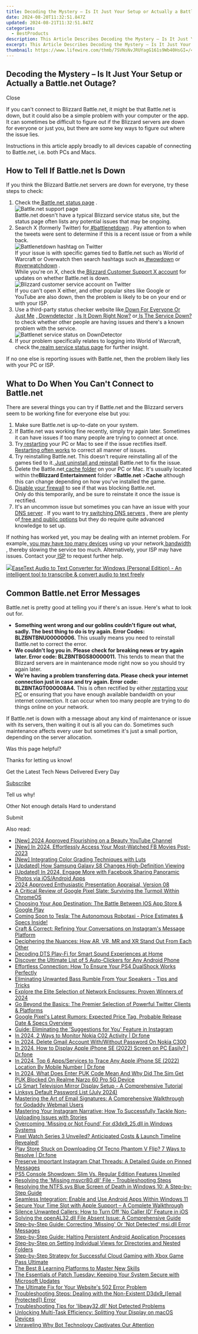 ```yaml
---
title: Decoding the Mystery – Is It Just Your Setup or Actually a Battle.net Outage?
date: 2024-08-20T11:32:51.847Z
updated: 2024-08-21T11:32:51.847Z
categories:
  - BestProducts
description: This Article Describes Decoding the Mystery – Is It Just Your Setup or Actually a Battle.net Outage?
excerpt: This Article Describes Decoding the Mystery – Is It Just Your Setup or Actually a Battle.net Outage?
thumbnail: https://www.lifewire.com/thmb/7SVNsNvJRUYagG161s9Wb40HsGI=/400x300/filters:no_upscale():max_bytes(150000):strip_icc():format(webp)/is-blizzard-battle-net-down-or-is-it-just-you-5025181-240dd5bdcffd4b9bb3fe79e8b90ac5fb.jpg
---
```


## Decoding the Mystery – Is It Just Your Setup or Actually a Battle.net Outage?

Close 

 If you can't connect to Blizzard Battle.net, it might be that Battle.net is down, but it could also be a simple problem with your computer or the app. It can sometimes be difficult to figure out if the Blizzard servers are down for everyone or just you, but there are some key ways to figure out where the issue lies. 

 Instructions in this article apply broadly to all devices capable of connecting to Battle.net, i.e. both PCs and Macs.

##  How to Tell If Battle.net Is Down 

 If you think the Blizzard Battle.net servers are down for everyone, try these steps to check:

1. Check the[ Battle.net status page](https://us.battle.net/support/en/) .  
![Battle.net support page](https://www.lifewire.com/thmb/KvPF6VKCmMJr5ziqyts7PNSlYFQ=/1500x0/filters:no_upscale():max_bytes(150000):strip_icc():format(webp)/is-blizzard-battle-net-down-or-is-it-just-you-50251811-b68feb6fcbcd4bfdb811bea6053cdd71.jpg)  
 Battle.net doesn't have a typical Blizzard service status site, but the status page often lists any potential issues that may be ongoing.
2. Search X (formerly Twitter) for[ #battlenetdown](https://twitter.com/hashtag/battlenetdown) . Pay attention to when the tweets were sent to determine if this is a recent issue or from a while back.  
![Battlenetdown hashtag on Twitter](https://www.lifewire.com/thmb/mAKBqpUjYKdCgxlk4Z06kglHk8Q=/1500x0/filters:no_upscale():max_bytes(150000):strip_icc():format(webp)/is-blizzard-battle-net-down-or-is-it-just-you-50251812-ca48cd23877847608c667261bb7ceae1.jpg)  
 If your issue is with specific games tied to Battle.net such as World of Warcraft or Overwatch then search hashtags such as[ #wowdown](https://twitter.com/hashtag/wowdown) or[ #overwatchdown](https://twitter.com/hashtag/overwatchdown) .  
 While you're on X, check the[ Blizzard Customer Support X account](https://twitter.com/BlizzardCS) for updates on whether Battle.net is down.  
![Blizzard customer service account on Twitter](https://www.lifewire.com/thmb/X7MUsXvtqHYrsU9XxbUN5GpTn9g=/1500x0/filters:no_upscale():max_bytes(150000):strip_icc():format(webp)/is-blizzard-battle-net-down-or-is-it-just-you-50251813-e08204bbc9f441a9be5ec5f3ef8e1802.jpg)  
 If you can't open X either, and other popular sites like Google or YouTube are also down, then the problem is likely to be on your end or with your ISP.
3. Use a third-party status checker website like[ Down For Everyone Or Just Me](https://downforeveryoneorjustme.com/battle.net) ,[ Downdetector](https://downdetector.com/status/battle-net/) ,[ Is It Down Right Now?](https://www.isitdownrightnow.com/battle.net.html) or[ Is The Service Down?](https://istheservicedown.com/problems/battlenet-blizzard-entertainment) to check whether other people are having issues and there's a known problem with the service.  
![Battlenet service status on DownDetector](https://www.lifewire.com/thmb/9u3POwvCEvsJ1pkuJrkAqpoTOrM=/1500x0/filters:no_upscale():max_bytes(150000):strip_icc():format(webp)/is-blizzard-battle-net-down-or-is-it-just-you-50251814-3285e3adc5e24546b67d3baa3690ea0a.jpg)
4. If your problem specifically relates to logging into World of Warcraft, check the[ realm service status page](https://worldofwarcraft.com/en-gb/game/status/us) for further insight.

 If no one else is reporting issues with Battle.net, then the problem likely lies with your PC or ISP.

##  What to Do When You Can't Connect to Battle.net 

 There are several things you can try if Battle.net and the Blizzard servers seem to be working fine for everyone else but you:

1. Make sure Battle.net is up-to-date on your system.
2. If Battle.net was working fine recently, simply try again later. Sometimes it can have issues if too many people are trying to connect at once.
3. Try[ restarting](https://www.lifewire.com/how-to-reboot-a-computer-2624568) your PC or Mac to see if the issue rectifies itself.[ Restarting often works](https://www.lifewire.com/why-does-restarting-seem-to-fix-most-computer-problems-2624569) to correct all manner of issues.
4. Try reinstalling Battle.net. This doesn't require reinstalling all of the games tied to it.[ Just uninstall and reinstall](https://www.lifewire.com/what-is-the-proper-way-to-reinstall-a-software-program-2624478) Battle.net to fix the issue.
5. Delete the Battle.net[ cache folder](https://www.lifewire.com/cache-file-2620119) on your PC or Mac. It's usually located within the**Blizzard Entertainment** folder >**Battle.net** \>**Cache** although this can change depending on how you've installed the game.
6. [ Disable your firewall](https://www.lifewire.com/how-to-disable-the-windows-firewall-2624505) to see if that was blocking Battle.net.  
 Only do this temporarily, and be sure to reinstate it once the issue is rectified.
7. It's an uncommon issue but sometimes you can have an issue with your[ DNS server](https://www.lifewire.com/what-is-a-dns-server-2625854) . If you want to try[ switching DNS servers](https://www.lifewire.com/how-to-change-dns-server-settings-2617979) , there are plenty of[ free and public options](https://www.lifewire.com/free-and-public-dns-servers-2626062) but they do require quite advanced knowledge to set up.

 If nothing has worked yet, you may be dealing with an internet problem. For example,[ you may have too many devices](https://www.lifewire.com/how-many-devices-can-share-a-wifi-network-818298) using up your network[ bandwidth](https://www.lifewire.com/what-is-bandwidth-2625809) , thereby slowing the service too much. Alternatively, your ISP may have issues. Contact your[ ISP](https://www.lifewire.com/internet-service-provider-isp-2625924) to request further help. 

<!-- affiliate ads begin -->
<a href="https://secure.2checkout.com/order/checkout.php?PRODS=40203538&QTY=1&AFFILIATE=108875&CART=1"><img src="https://secure.avangate.com/images/merchant/cc4b82e826b52ec41c810301548e8f48/products/audio-to-text-transcription-software.png" border="0">EaseText Audio to Text Converter for Windows (Personal Edition) - An intelligent tool to transcribe & convert audio to text freely </a>
<!-- affiliate ads end -->
##  Common Battle.net Error Messages 

 Battle.net is pretty good at telling you if there's an issue. Here's what to look out for. 

* **Something went wrong and our goblins couldn't figure out what, sadly. The best thing to do is try again. Error Codes: BLZBNTBNU00000006.** This usually means you need to reinstall Battle.net to correct the error.
* **We couldn't log you in. Please check for breaking news or try again later. Error code: BLZBNTBGS80000011.** This tends to mean that the Blizzard servers are in maintenance mode right now so you should try again later.
* **We're having a problem transferring data. Please check your internet connection just in case and try again. Error code: BLZBNTAGT000008A4.** This is often rectified by either[ restarting your PC](https://www.lifewire.com/how-to-reboot-a-computer-2624568) or ensuring that you have enough available bandwidth on your internet connection. It can occur when too many people are trying to do things online on your network.

 If Battle.net is down with a message about any kind of maintenance or issue with its servers, then waiting it out is all you can do. Sometimes such maintenance affects every user but sometimes it's just a small portion, depending on the server allocation. 

Was this page helpful?

Thanks for letting us know!

 Get the Latest Tech News Delivered Every Day

[ Subscribe ](https://www.lifewire.com/#) 

Tell us why!

 Other  Not enough details  Hard to understand 

 Submit 

<ins class="adsbygoogle"
     style="display:block"
     data-ad-format="autorelaxed"
     data-ad-client="ca-pub-7571918770474297"
     data-ad-slot="1223367746"></ins>



<ins class="adsbygoogle"
     style="display:block"
     data-ad-client="ca-pub-7571918770474297"
     data-ad-slot="8358498916"
     data-ad-format="auto"
     data-full-width-responsive="true"></ins>

<span class="atpl-alsoreadstyle">Also read:</span>
<div><ul>
<li><a href="https://youtube-sure.techidaily.com/024-approved-flourishing-on-a-beauty-youtube-channel/"><u>[New] 2024 Approved  Flourishing on a Beauty YouTube Channel</u></a></li>
<li><a href="https://facebook-clips.techidaily.com/new-in-2024-effortlessly-access-your-most-watched-fb-movies-post-2023/"><u>[New] In 2024, Effortlessly Access Your Most-Watched FB Movies Post-2023</u></a></li>
<li><a href="https://extra-skills.techidaily.com/new-integrating-color-grading-techniques-with-luts/"><u>[New] Integrating Color Grading Techniques with Luts</u></a></li>
<li><a href="https://fox-glue.techidaily.com/updated-how-samsung-galaxy-s8-changes-high-definition-viewing/"><u>[Updated] How Samsung Galaxy S8 Changes High-Definition Viewing</u></a></li>
<li><a href="https://facebook-videos.techidaily.com/updated-in-2024-engage-more-with-facebook-sharing-panoramic-photos-via-iosandroid-apps/"><u>[Updated] In 2024, Engage More with Facebook  Sharing Panoramic Photos via iOS/Android Apps</u></a></li>
<li><a href="https://screen-activity-recording.techidaily.com/2024-approved-enthusiastic-presentation-appraisal-version-08/"><u>2024 Approved  Enthusiastic Presentation Appraisal, Version 08</u></a></li>
<li><a href="https://buynow-info.techidaily.com/a-critical-review-of-google-pixel-slate-surviving-the-turmoil-within-chromeos/"><u>A Critical Review of Google Pixel Slate: Surviving the Turmoil Within ChromeOS</u></a></li>
<li><a href="https://tech-recovery.techidaily.com/choosing-your-app-destination-the-battle-between-ios-app-store-and-google-play/"><u>Choosing Your App Destination: The Battle Between IOS App Store & Google Play</u></a></li>
<li><a href="https://tech-recovery.techidaily.com/coming-soon-to-tesla-the-autonomous-robotaxi-price-estimates-and-specs-inside/"><u>Coming Soon to Tesla: The Autonomous Robotaxi - Price Estimates & Specs Inside!</u></a></li>
<li><a href="https://tech-recovery.techidaily.com/craft-and-correct-refining-your-conversations-on-instagrams-message-platform/"><u>Craft & Correct: Refining Your Conversations on Instagram's Message Platform</u></a></li>
<li><a href="https://tech-recovery.techidaily.com/deciphering-the-nuances-how-ar-vr-mr-and-xr-stand-out-from-each-other/"><u>Deciphering the Nuances: How AR, VR, MR and XR Stand Out From Each Other</u></a></li>
<li><a href="https://tech-recovery.techidaily.com/decoding-dts-play-fi-for-smart-sound-experiences-at-home/"><u>Decoding DTS Play-Fi for Smart Sound Experiences at Home</u></a></li>
<li><a href="https://tech-recovery.techidaily.com/discover-the-ultimate-list-of-5-auto-clickers-for-any-android-phone/"><u>Discover the Ultimate List of 5 Auto-Clickers for Any Android Phone</u></a></li>
<li><a href="https://tech-recovery.techidaily.com/effortless-connection-how-to-ensure-your-ps4-dualshock-works-perfectly/"><u>Effortless Connection: How To Ensure Your PS4 DualShock Works Perfectly</u></a></li>
<li><a href="https://tech-recovery.techidaily.com/eliminating-unwanted-bass-rumble-from-your-speakers-tips-and-tricks/"><u>Eliminating Unwanted Bass Rumble From Your Speakers - Tips and Tricks</u></a></li>
<li><a href="https://tech-recovery.techidaily.com/1722902158590-explore-the-elite-selection-of-network-enclosures-proven-winners-of-2024/"><u>Explore the Elite Selection of Network Enclosures: Proven Winners of 2024</u></a></li>
<li><a href="https://tech-recovery.techidaily.com/go-beyond-the-basics-the-premier-selection-of-powerful-twitter-clients-and-platforms/"><u>Go Beyond the Basics: The Premier Selection of Powerful Twitter Clients & Platforms</u></a></li>
<li><a href="https://tech-recovery.techidaily.com/google-pixels-latest-rumors-expected-price-tag-probable-release-date-and-specs-overview/"><u>Google Pixel's Latest Rumors: Expected Price Tag, Probable Release Date & Specs Overview</u></a></li>
<li><a href="https://tech-recovery.techidaily.com/guide-eliminating-the-suggestions-for-you-feature-in-instagram/"><u>Guide: Eliminating the 'Suggestions for You' Feature in Instagram</u></a></li>
<li><a href="https://android-location-track.techidaily.com/in-2024-2-ways-to-monitor-nokia-c02-activity-drfone-by-drfone-virtual-android/"><u>In 2024, 2 Ways to Monitor Nokia C02 Activity | Dr.fone</u></a></li>
<li><a href="https://easy-unlock-android.techidaily.com/in-2024-delete-gmail-account-withwithout-password-on-nokia-c300-by-drfone-android/"><u>In 2024, Delete Gmail Account With/Without Password On Nokia C300</u></a></li>
<li><a href="https://screen-mirror.techidaily.com/in-2024-how-to-display-apple-iphone-se-2022-screen-on-pc-easily-drfone-by-drfone-ios/"><u>In 2024, How to Display Apple iPhone SE (2022) Screen on PC Easily? | Dr.fone</u></a></li>
<li><a href="https://ios-location-track.techidaily.com/in-2024-top-6-appsservices-to-trace-any-apple-iphone-se-2022-location-by-mobile-number-drfone-by-drfone-virtual-ios/"><u>In 2024, Top 6 Apps/Services to Trace Any Apple iPhone SE (2022) Location By Mobile Number | Dr.fone</u></a></li>
<li><a href="https://sim-unlock.techidaily.com/in-2024-what-does-enter-puk-code-mean-and-why-did-the-sim-get-puk-blocked-on-realme-narzo-60-pro-5g-device-by-drfone-android/"><u>In 2024, What Does Enter PUK Code Mean And Why Did The Sim Get PUK Blocked On Realme Narzo 60 Pro 5G Device</u></a></li>
<li><a href="https://tech-recovery.techidaily.com/lg-smart-television-mirror-display-setup-a-comprehensive-tutorial/"><u>LG Smart Television Mirror Display Setup - A Comprehensive Tutorial</u></a></li>
<li><a href="https://tech-recovery.techidaily.com/linksys-default-password-list-july-2024/"><u>Linksys Default Password List (July 2024)</u></a></li>
<li><a href="https://tech-recovery.techidaily.com/mastering-the-art-of-email-signatures-a-comprehensive-walkthrough-for-godaddy-webmail-users/"><u>Mastering the Art of Email Signatures: A Comprehensive Walkthrough for Godaddy Webmail Users</u></a></li>
<li><a href="https://tech-recovery.techidaily.com/mastering-your-instagram-narrative-how-to-successfully-tackle-non-uploading-issues-with-stories/"><u>Mastering Your Instagram Narrative: How To Successfully Tackle Non-Uploading Issues with Stories</u></a></li>
<li><a href="https://tech-recovery.techidaily.com/overcoming-missing-or-not-found-for-d3dx925dll-in-windows-systems/"><u>Overcoming 'Missing or Not Found' For d3dx9_25.dll in Windows Systems</u></a></li>
<li><a href="https://tech-recovery.techidaily.com/pixel-watch-series-3-unveiled-anticipated-costs-and-launch-timeline-revealed/"><u>Pixel Watch Series 3 Unveiled? Anticipated Costs & Launch Timeline Revealed!</u></a></li>
<li><a href="https://fix-guide.techidaily.com/play-store-stuck-on-downloading-of-tecno-phantom-v-flip-7-ways-to-resolve-drfone-by-drfone-fix-android-problems-fix-android-problems/"><u>Play Store Stuck on Downloading Of Tecno Phantom V Flip? 7 Ways to Resolve | Dr.fone</u></a></li>
<li><a href="https://tech-recovery.techidaily.com/preserve-important-instagram-chat-threads-a-detailed-guide-on-pinned-messages/"><u>Preserve Important Instagram Chat Threads: A Detailed Guide on Pinned Messages</u></a></li>
<li><a href="https://tech-recovery.techidaily.com/ps5-console-showdown-slim-vs-regular-edition-features-unveiled/"><u>PS5 Console Showdown: Slim Vs. Regular Edition Features Unveiled</u></a></li>
<li><a href="https://tech-recovery.techidaily.com/resolving-the-missing-msvcr80dll-file-troubleshooting-steps/"><u>Resolving the 'Missing msvcr80.dll' File - Troubleshooting Steps</u></a></li>
<li><a href="https://blue-screen-error.techidaily.com/resolving-the-ntfssys-blue-screen-of-death-in-windows-10-a-step-by-step-guide/"><u>Resolving the NTFS.sys Blue Screen of Death in Windows 10: A Step-by-Step Guide</u></a></li>
<li><a href="https://tech-recovery.techidaily.com/seamless-integration-enable-and-use-android-apps-within-windows-11/"><u>Seamless Integration: Enable and Use Android Apps Within Windows 11</u></a></li>
<li><a href="https://tech-recovery.techidaily.com/secure-your-time-slot-with-apple-support-a-complete-walkthrough/"><u>Secure Your Time Slot with Apple Support – A Complete Walkthrough</u></a></li>
<li><a href="https://tech-recovery.techidaily.com/silence-unwanted-callers-how-to-turn-off-no-caller-id-feature-in-ios/"><u>Silence Unwanted Callers: How to Turn Off 'No Caller ID' Feature in iOS</u></a></li>
<li><a href="https://tech-recovery.techidaily.com/solving-the-openal32dll-file-absent-issue-a-comprehensive-guide/"><u>Solving the openAL32.dll File Absent Issue: A Comprehensive Guide</u></a></li>
<li><a href="https://tech-recovery.techidaily.com/step-by-step-guide-correcting-missing-or-not-detected-msidll-error-messages/"><u>Step-by-Step Guide: Correcting 'Missing' Or 'Not Detected' msi.dll Error Messages</u></a></li>
<li><a href="https://tech-recovery.techidaily.com/step-by-step-guide-halting-persistent-android-application-processes/"><u>Step-by-Step Guide: Halting Persistent Android Application Processes</u></a></li>
<li><a href="https://tech-recovery.techidaily.com/step-by-step-on-setting-individual-views-for-directories-and-nested-folders/"><u>Step-by-Step on Setting Individual Views for Directories and Nested Folders</u></a></li>
<li><a href="https://tech-recovery.techidaily.com/step-by-step-strategy-for-successful-cloud-gaming-with-xbox-game-pass-ultimate/"><u>Step-by-Step Strategy for Successful Cloud Gaming with Xbox Game Pass Ultimate</u></a></li>
<li><a href="https://tech-recovery.techidaily.com/the-best-8-learning-platforms-to-master-new-skills/"><u>The Best 8 Learning Platforms to Master New Skills</u></a></li>
<li><a href="https://tech-recovery.techidaily.com/the-essentials-of-patch-tuesday-keeping-your-system-secure-with-microsoft-updates/"><u>The Essentials of Patch Tuesday: Keeping Your System Secure with Microsoft Updates</u></a></li>
<li><a href="https://tech-recovery.techidaily.com/the-ultimate-fix-for-your-websites-502-error-problem/"><u>The Ultimate Fix for Your Website's 502 Error Problem</u></a></li>
<li><a href="https://tech-recovery.techidaily.com/troubleshooting-steps-dealing-with-the-non-existent-d3dx9email-protected-error/"><u>Troubleshooting Steps: Dealing with the Non-Existent D3dx9_([email Protected]) Error</u></a></li>
<li><a href="https://tech-recovery.techidaily.com/troubleshooting-tips-for-libeay32dll-not-detected-problems/"><u>Troubleshooting Tips for 'libeay32.dll' Not Detected Problems</u></a></li>
<li><a href="https://tech-recovery.techidaily.com/unlocking-multi-task-efficiency-splitting-your-display-on-macos-devices/"><u>Unlocking Multi-Task Efficiency: Splitting Your Display on macOS Devices</u></a></li>
<li><a href="https://tech-hub.techidaily.com/unraveling-why-bot-technology-captivates-our-attention/"><u>Unraveling Why Bot Technology Captivates Our Attention</u></a></li>
</ul></div>
